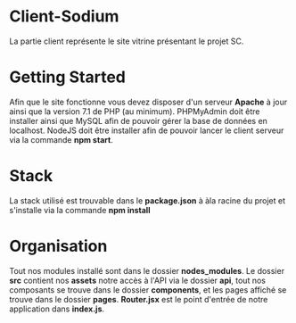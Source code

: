 # Client-Sodium

La partie client représente le site vitrine présentant le projet SC.

# Getting Started

Afin que le site fonctionne vous devez disposer d'un serveur **Apache** à jour ainsi que la version 7.1 de PHP (au minimum).
PHPMyAdmin doit être installer ainsi que MySQL afin de pouvoir gérer la base de données en localhost.
NodeJS doit être installer afin de pouvoir lancer le client serveur via la commande **npm start**.

# Stack

La stack utilisé est trouvable dans le **package.json** à àla racine du projet et s'installe via la commande **npm install**

# Organisation

Tout nos modules installé sont dans le dossier **nodes_modules**.
Le dossier **src** contient nos **assets** notre accès à l'API via le dossier **api**, tout nos composants se trouve dans le dossier **components**, et les pages affiché se trouve dans le dossier **pages**.
**Router.jsx** est le point d'entrée de notre application dans **index.js**.

